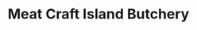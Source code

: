 ---
title: "Meat Craft Island Butchery"
url: /nanaimo/meat-craft-island-butchery/
shop: Metzgerei
---